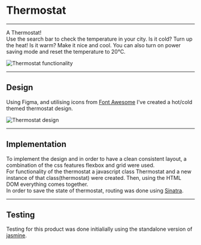 # Thermostat
---

A Thermostat! <br>
Use the search bar to check the temperature in your city. Is it cold? Turn up the heat! Is it warm? Make it nice and cool. You can also turn on power saving mode and reset the temperature to 20&#176;C.

![Thermostat functionality](/public/resources/Images/thermostat.gif "Thermostat functionality gif")

----
## Design 

Using Figma, and utilising icons from [Font Awesome](https://fontawesome.com/) I've created a hot/cold themed thermostat design. 

![Thermostat design](/public/resources/Images/thermostat.jpg "Thermostat figma design")



---

## Implementation

To implement the design and in order to have a clean consistent layout, a combination of the css features flexbox and grid were used. <br>
For functionality of the thermostat a javascript class Thermostat and a new instance of that class(thermostat) were created. Then, using the HTML DOM everything comes together. <br>
In order to save the state of thermostat, routing was done using [Sinatra](http://sinatrarb.com/documentation.html).

---

## Testing

Testing for this product was done initialially using the standalone version of [jasmine](https://jasmine.github.io/).



